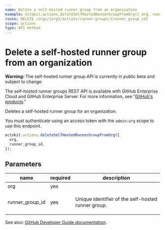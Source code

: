 ```yaml
---
name: Delete a self-hosted runner group from an organization
example: octokit.actions.deleteSelfHostedRunnerGroupFromOrg({ org, runner_group_id })
route: DELETE /orgs/{org}/actions/runner-groups/{runner_group_id}
scope: actions
type: API method
---
```


# Delete a self-hosted runner group from an organization

**Warning:** The self-hosted runner group API is currently in public beta and subject to change.

The self-hosted runner groups REST API is available with GitHub Enterprise Cloud and GitHub Enterprise Server. For more information, see "[GitHub's products](https://docs.github.com/github/getting-started-with-github/githubs-products)."

Deletes a self-hosted runner group for an organization.

You must authenticate using an access token with the `admin:org` scope to use this endpoint.

```js
octokit.actions.deleteSelfHostedRunnerGroupFromOrg({
  org,
  runner_group_id,
});
```

## Parameters

<table>
  <thead>
    <tr>
      <th>name</th>
      <th>required</th>
      <th>description</th>
    </tr>
  </thead>
  <tbody>
    <tr><td>org</td><td>yes</td><td>

</td></tr>
<tr><td>runner_group_id</td><td>yes</td><td>

Unique identifier of the self-hosted runner group.

</td></tr>
  </tbody>
</table>

See also: [GitHub Developer Guide documentation](https://developer.github.com/v3/actions/self-hosted-runner-groups/#delete-a-self-hosted-runner-group-from-an-organization).
